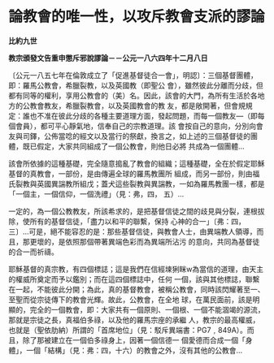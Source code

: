 # 論教會的唯一性，以攻斥教會支派的謬論


**比約九世**

**教宗頒發文告重申懲斥邪說謬論－－公元一八六四年十二月八日**





〔公元一八五七年在倫敦成立了「促進基督徒合一會」，明認〕：三個基督團體，即：羅馬公教會，希臘裂教，以及英國教（即聖公
會），雖然彼此分離而分歧，但都有同等的權利，享用公教會的（美）名。因此，該會的大門，為所有生活於各地方的公教會教友，希臘裂教會，以及英國教會的教
友，都是敞開著，但會規規定：誰也不准在彼此分歧的各種主要道理方面，發起問題，而每一個教友—（即每個會員），都可平心靜氣地，信奉自己的宗教道理。該
會按自己的意向，分別向會友與司鐸，公佈當唸的經文以及當行的祭獻，換言之，如上述的三個基督徒的團體，既已假定，大家共同組成了一個公教會，則他日必將
共成為一個團體…

該會所依據的這種基礎，完全隨意搗亂了教會的組織；這種基礎，全在於假定耶穌基督的真教會，一部份，是由傳遍全球的羅馬教團所
組成，而另一部份，則由福氏裂教與英國異諯教所組戊；蓋犬這些裂教與異諯教，一如為羅馬教團一樣，都是「一個主，一個信仰，一個洗禮」（見：弗，四，
五）…

一定的，為一個公教教友，所該希求的，是把基督信徒之間的歧見與分裂，連根拔除，使所有的基督信徒，「盡力以和平的聯繫，保持
心神的合一」〔弗：四，三〕…可是，絕不能容忍的是：那些基督信徒，與教會人士，由異端教人領導，而且，那更壞的，是依照那個帶著異端色彩而為異端所沾污
的意向，共同為基督徒的合一而祈禱。

耶穌基督的真宗教，有四個標誌；這是我們在信經堜猁眯w為當信的道理，由天主的權威所奠定而予以鑑別；而在這四個標誌中，任何
一個，該與其他標誌，聯繫在一起，不能彼此分開；為此，真的基督教會，被稱公教會，同時該閃耀著至一、至聖而從宗徒傳下的教會光輝。故此，公教會，在全地
球，在萬民面前，該是明顯的，完全的一個教會，即：大家共有一個原則、一個根、一個不能涸竭的源流，那就是宗徒之長，真福伯多祿，以及他的羅馬宗座的承繼
人，教宗的最高權威，也就是（聖依肋納）所謂的「首席地位」（見：駁斥異端書：PG7﹐849A）。而且，除了那被建立在一個伯多祿身上，因著一個信德一
個愛德而合成一個「身體」，一個「結構」（見：弗：四，十六）的教會之外，沒有其他的公教會…

